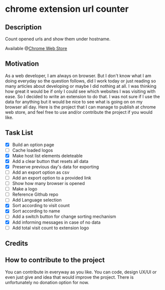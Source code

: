# chrome extension url counter
## Description

Count opened urls and show them under hostname.

Available @[Chrome Web Store](https://chrome.google.com/webstore/detail/tab-tracker/effjhkgfakdenmlpfeadfcdofghpffki?hl=tr&authuser=0)
## Motivation

As a web developer, I am always on browser. But I don't know what I am doing everyday so the question follows, did I work today or just reading so many articles about developing or maybe I did nothing at all. I was thinking how great it would be if only I could see which websites I was visiting with ease. So I decided to write an extension to do that. I was not sure if I use the data for anything but it would be nice to see what is going on on my browser all day. Here is the project that I can manage to publish at chrome web store, and feel free to use and/or contribute the project if you would like.
## Task List

- [x] Build an option page
- [ ] Cache loaded logos
- [x] Make host list elements deleteable
- [x] Add a clear button that resets all data
- [x] Preserve previous day's data for exporting
- [ ] Add an export option as csv
- [ ] Add an export option to a provided link
- [ ] Show how many browser is opened
- [ ] Make a logo
- [ ] Reference Github repo
- [ ] Add Language selection
- [x] Sort according to visit count
- [x] Sort according to name
- [ ] Add a switch button for change sorting mechanism
- [x] Add informing messages in case of no data
- [ ] Add total visit count to extension logo

## Credits

## How to contribute to the project

You can contribute in everyway as you like. You can code, design UX/UI or even just give and idea that would improve the project. There is unfortunately no donation option for now.

